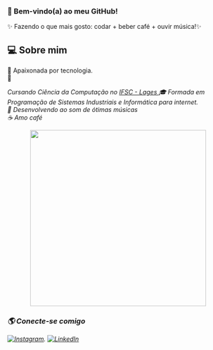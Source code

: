 ### 💜 Bem-vindo(a) ao meu GitHub!

✨ Fazendo o que mais gosto: codar + beber café + ouvir música!✨

<h2>💻 Sobre mim </h2>
🌟 Apaixonada por tecnologia. <br>
🚀<p><em>Cursando Ciência da Computação no <a href="https://www.ifsc.edu.br/web/campus-lages">IFSC - Lages </a>
🎓 Formada em Programação de Sistemas Industriais e Informática para internet. <br>
🎵 Desenvolvendo ao som de ótimas músicas <br>
☕ Amo café <br>

 <div align="center"> <img src="https://github-readme-stats.vercel.app/api/top-langs/?username=IsabelyNunes&layout=pie&theme=radical" width="400px"/> </div>


### 🌎 Conecte-se comigo  
[![Instagram](https://img.shields.io/badge/Instagram-833AB4?style=for-the-badge&logo=instagram&logoColor=white)](https://instagram.com/IsabelyNunes).
[![LinkedIn](https://img.shields.io/badge/LinkedIn-0077B5?style=for-the-badge&logo=linkedin&logoColor=white)](https://linkedin.com/in/IsabelyNunes)  




